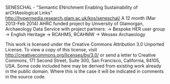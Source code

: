 ﻿SENESCHAL - "Semantic ENrichment Enabling Sustainability of arCHAeological Links" http://hypermedia.research.glam.ac.uk/kos/seneschal/ A 12 month (Mar 2013-Feb 2014) AHRC funded project by University of Glamorgan, Archaeology Data Service with project partners: -> Bespoke HER user group -> English Heritage -> RCAHMS, RCAHMW -> Wessex Archaeology

This work is licensed under the Creative Commons Attribution 3.0 Unported License. To view a copy of this license, visit http://creativecommons.org/licenses/by/3.0/ or send a letter to Creative Commons, 171 Second Street, Suite 300, San Francisco, California, 94105, USA. Some code included here may be derived from existing work already in the public domain. Where this is the case it will be indicated in comments in the source code.
